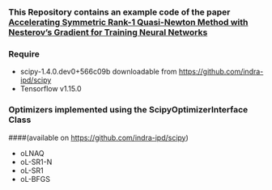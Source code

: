 ### This Repository contains an example code of the paper [Accelerating Symmetric Rank-1 Quasi-Newton Method with Nesterov’s Gradient for Training Neural Networks](https://www.mdpi.com/1999-4893/15/1/6)

### Require 
- scipy-1.4.0.dev0+566c09b downloadable from https://github.com/indra-ipd/scipy
- Tensorflow v1.15.0

### Optimizers implemented using the ScipyOptimizerInterface Class 
####(available on https://github.com/indra-ipd/scipy)
- oLNAQ
- oL-SR1-N
- oL-SR1
- oL-BFGS


